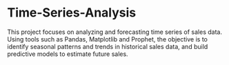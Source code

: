 # Time-Series-Analysis
This project focuses on analyzing and forecasting time series of sales data. Using tools such as Pandas, Matplotlib and Prophet, the objective is to identify seasonal patterns and trends in historical sales data, and build predictive models to estimate future sales.
